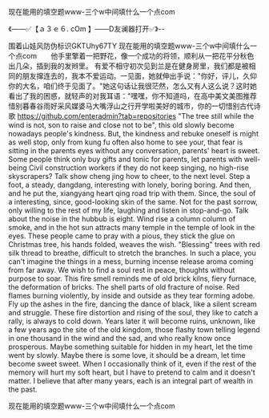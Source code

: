 现在能用的填空题www-三个w中间填什么一个点com

《——✅【ａ３ｅ６. cOm 】——D友澜器打开✅》--

围着山娃风防伪标识GKTUhy67TY
现在能用的填空题www-三个w中间填什么一个点com　　他手里擎着一把野花，像一个成功的将领，顺利从一把花平分秋色出几朵，插到我的发辫里。
有爱不相守初次见到兰是在健身房里，我们都是被相同的朋友撺连去的，我本不爱运动。一见面，她就伸出手说："你好，评儿，久仰你的大名，咱们终于见面了。"她这句话让我很茫然，怎么又有人这么说？这时她看出了我的困惑，就轻声的对我耳语："嘿嘿，你不知道吗，在高中美文美图推荐惜别暮春谷雨好采风媒婆马大嘴浮山之行开学啦美好的城市，你的一切惜别古代诗歌
https://github.com/enteradmin?tab=repositories
"The tree still while the wind is not, son to raise and close not to be", this old slowly become nowadays people's kindness.
But, the kindness and rebuke oneself is might as well stop, only from kung fu often also home to see your, that fear is sitting in the parents eyes without any conversation, parents' heart is sweet.
Some people think only buy gifts and tonic for parents, let parents with well-being
Civil construction workers if they do not keep singing, no high-rise skyscrapers?
Talk show cheng jing how to cheer, to the next level.
Step a foot, a steady, dangdang, interesting with lonely, boring boring.
And then, and he put the, xiangyang heart qing road trip with them.
Since, the soul of a interesting, since, good-looking skin of the same.
Not for the past sorrow, only willing to the rest of my life, laughing and listen in stop-and-go.
Talk about the noise in the hubbub is eight.
Wind rise a column column of smoke, and in the hot sun attracts many temple in the temple of look in the eyes.
These people came to pray with a pious, they stick the glue on Christmas tree, his hands folded, weaves the wish.
"Blessing" trees with red silk thread to breathe, difficult to stretch the branches.
In such a place, you can't imagine the things in a mess, burning incense release aroma coming from far away.
We wish to find a soul rest in peace, thoughts without purpose to soar.
This fire smell reminds me of old brick kilns, fiery furnace, the deformation of bricks.
The shell parts of old fracture of noise.
Red flames burning violently, by inside and outside as they tear forming adobe.
Fly up the ashes in the fire, dancing the dance of black, like a silent scream and struggle.
These fire distortion and rising of the soul, they like to catch a rally, is always to cold down.
Years later it will become ruins, unknown, like a few years ago the site of the old kingdom, those flashy town telling legend in one thousand in the wind and the sad, and who really know once prosperous.
Maybe something suitable for hidden in my heart, let the time went by slowly.
Maybe there is some love, it should be a dream, let time become sweet sweet.
When I occasionally think of it, even if the rest of the memory will hurt my soft heart, but I have to pretend to calm and it doesn't matter.
I believe that after many years, each is an integral part of wealth in the past.




现在能用的填空题www-三个w中间填什么一个点com
